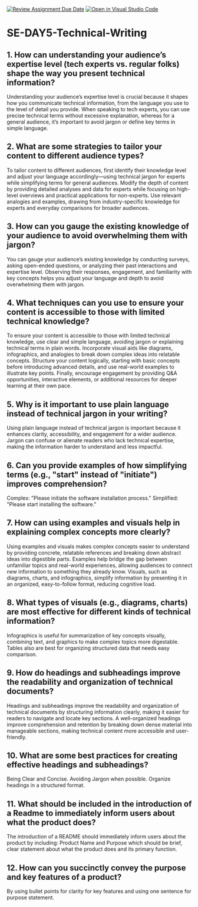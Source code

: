 [![Review Assignment Due Date](https://classroom.github.com/assets/deadline-readme-button-22041afd0340ce965d47ae6ef1cefeee28c7c493a6346c4f15d667ab976d596c.svg)](https://classroom.github.com/a/zsAR-pyY)
[![Open in Visual Studio Code](https://classroom.github.com/assets/open-in-vscode-2e0aaae1b6195c2367325f4f02e2d04e9abb55f0b24a779b69b11b9e10269abc.svg)](https://classroom.github.com/online_ide?assignment_repo_id=18474337&assignment_repo_type=AssignmentRepo)
# SE-DAY5-Technical-Writing
## 1. How can understanding your audience’s expertise level (tech experts vs. regular folks) shape the way you present technical information?

Understanding your audience’s expertise level is crucial because it shapes how you communicate technical information, from the language you use to the level of detail you provide. When speaking to tech experts, you can use precise technical terms without excessive explanation, whereas for a general audience, it’s important to avoid jargon or define key terms in simple language. 

## 2. What are some strategies to tailor your content to different audience types?

To tailor content to different audiences, first identify their knowledge level and adjust your language accordingly—using technical jargon for experts while simplifying terms for general audiences. Modify the depth of content by providing detailed analyses and data for experts while focusing on high-level overviews and practical applications for non-experts. Use relevant analogies and examples, drawing from industry-specific knowledge for experts and everyday comparisons for broader audiences. 

## 3. How can you gauge the existing knowledge of your audience to avoid overwhelming them with jargon?

You can gauge your audience’s existing knowledge by conducting surveys, asking open-ended questions, or analyzing their past interactions and expertise level. Observing their responses, engagement, and familiarity with key concepts helps you adjust your language and depth to avoid overwhelming them with jargon.

## 4. What techniques can you use to ensure your content is accessible to those with limited technical knowledge?

To ensure your content is accessible to those with limited technical knowledge, use clear and simple language, avoiding jargon or explaining technical terms in plain words. Incorporate visual aids like diagrams, infographics, and analogies to break down complex ideas into relatable concepts. Structure your content logically, starting with basic concepts before introducing advanced details, and use real-world examples to illustrate key points. Finally, encourage engagement by providing Q&A opportunities, interactive elements, or additional resources for deeper learning at their own pace.

## 5. Why is it important to use plain language instead of technical jargon in your writing?

Using plain language instead of technical jargon is important because it enhances clarity, accessibility, and engagement for a wider audience. Jargon can confuse or alienate readers who lack technical expertise, making the information harder to understand and less impactful.

## 6. Can you provide examples of how simplifying terms (e.g., "start" instead of "initiate") improves comprehension?

Complex: "Please initiate the software installation process."
Simplified: "Please start installing the software."

## 7. How can using examples and visuals help in explaining complex concepts more clearly?

Using examples and visuals makes complex concepts easier to understand by providing concrete, relatable references and breaking down abstract ideas into digestible parts. Examples help bridge the gap between unfamiliar topics and real-world experiences, allowing audiences to connect new information to something they already know. 
 Visuals, such as diagrams, charts, and infographics, simplify information by presenting it in an organized, easy-to-follow format, reducing cognitive load. 
 
## 8. What types of visuals (e.g., diagrams, charts) are most effective for different kinds of technical information?

Infographics is useful for summarization of key concepts visually, combining text, and graphics to make complex topics more digestable.
Tables also are best for organizing structured data that needs easy comparison.

## 9. How do headings and subheadings improve the readability and organization of technical documents?

Headings and subheadings improve the readability and organization of technical documents by structuring information clearly, making it easier for readers to navigate and locate key sections. A well-organized headings improve comprehension and retention by breaking down dense material into manageable sections, making technical content more accessible and user-friendly.

## 10. What are some best practices for creating effective headings and subheadings?

Being Clear and Concise.
Avoiding Jargon when possible.
Organize headings in a structured format.

## 11. What should be included in the introduction of a Readme to immediately inform users about what the product does?

The introduction of a README should immediately inform users about the product by including: Product Name and Purpose which should be brief, clear statement about what the product does and its primary function.

## 12. How can you succinctly convey the purpose and key features of a product?

By using bullet points for clarity for key features and using one sentence for purpose statement.
